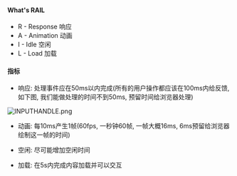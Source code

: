 <!-- RAIL 评估标准 -->

#### What's RAIL

- R - Response 响应
- A - Animation 动画
- I - Idle 空闲
- L - Load 加载

#### 指标

- 响应: 处理事件应在50ms以内完成(所有的用户操作都应该在100ms内给反馈, 如下图, 我们能做处理的时间不到50ms, 预留时间给浏览器处理)

![INPUTHANDLE.png](./IMAGES/INPUTHANDLE.png)

- 动画: 每10ms产生1帧(60fps, 一秒钟60帧, 一帧大概16ms, 6ms预留给浏览器绘制这一帧的时间)

- 空闲: 尽可能增加空闲时间

- 加载: 在5s内完成内容加载并可以交互